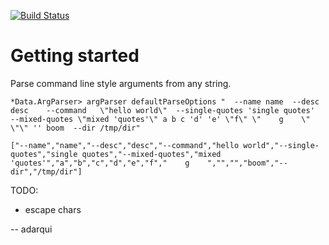 [![Build Status](https://travis-ci.org/adarqui/haskell-argparser.svg?branch=master)](https://travis-ci.org/adarqui/haskell-argparser)

# Getting started

Parse command line style arguments from any string.


```
*Data.ArgParser> argParser defaultParseOptions "  --name name  --desc desc    --command   \"hello world\"  --single-quotes 'single quotes'  --mixed-quotes \"mixed 'quotes'\" a b c 'd' 'e' \"f\" \"    g    \" \"\" '' boom  --dir /tmp/dir"

["--name","name","--desc","desc","--command","hello world","--single-quotes","single quotes","--mixed-quotes","mixed 'quotes'","a","b","c","d","e","f","    g    ","","","boom","--dir","/tmp/dir"]
``````

TODO:
- escape chars

-- adarqui
